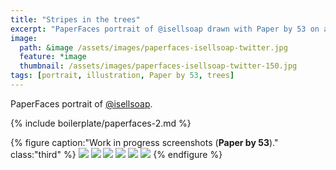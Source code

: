 ```yaml
---
title: "Stripes in the trees"
excerpt: "PaperFaces portrait of @isellsoap drawn with Paper by 53 on an iPad."
image: 
  path: &image /assets/images/paperfaces-isellsoap-twitter.jpg 
  feature: *image
  thumbnail: /assets/images/paperfaces-isellsoap-twitter-150.jpg
tags: [portrait, illustration, Paper by 53, trees]
---
```


PaperFaces portrait of [@isellsoap](https://twitter.com/isellsoap).

{% include boilerplate/paperfaces-2.md %}

{% figure caption:"Work in progress screenshots (**Paper by 53**)." class:"third" %}
[![](/assets/images/paperfaces-isellsoap-process-1-600.jpg)](/assets/images/paperfaces-isellsoap-process-1-lg.jpg)
[![](/assets/images/paperfaces-isellsoap-process-2-600.jpg)](/assets/images/paperfaces-isellsoap-process-2-lg.jpg)
[![](/assets/images/paperfaces-isellsoap-process-3-600.jpg)](/assets/images/paperfaces-isellsoap-process-3-lg.jpg)
[![](/assets/images/paperfaces-isellsoap-process-4-600.jpg)](/assets/images/paperfaces-isellsoap-process-4-lg.jpg)
[![](/assets/images/paperfaces-isellsoap-process-5-600.jpg)](/assets/images/paperfaces-isellsoap-process-5-lg.jpg)
[![](/assets/images/paperfaces-isellsoap-process-6-600.jpg)](/assets/images/paperfaces-isellsoap-process-6-lg.jpg)
{% endfigure %}
